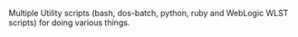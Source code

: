 Multiple Utility scripts (bash, dos-batch, python, ruby and WebLogic WLST scripts) for doing various things.
